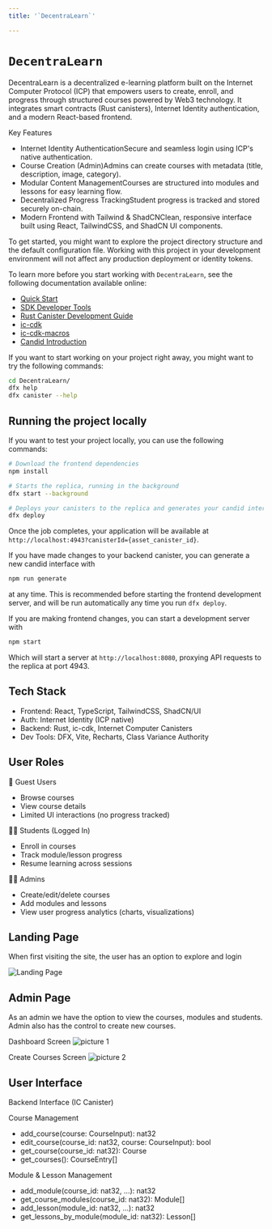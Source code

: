 ```yaml
---
title: '`DecentraLearn`'

---
```


# `DecentraLearn`

DecentraLearn is a decentralized e-learning platform built on the Internet Computer Protocol (ICP) that empowers users to create, enroll, and progress through structured courses powered by Web3 technology. It integrates smart contracts (Rust canisters), Internet Identity authentication, and a modern React-based frontend.

Key Features

* Internet Identity AuthenticationSecure and seamless login using ICP's native authentication.
* Course Creation (Admin)Admins can create courses with metadata (title, description, image, category).
* Modular Content ManagementCourses are structured into modules and lessons for easy learning flow.
* Decentralized Progress TrackingStudent progress is tracked and stored securely on-chain.
* Modern Frontend with Tailwind & ShadCNClean, responsive interface built using React, TailwindCSS, and ShadCN UI components.

To get started, you might want to explore the project directory structure and the default configuration file. Working with this project in your development environment will not affect any production deployment or identity tokens.

To learn more before you start working with `DecentraLearn`, see the following documentation available online:

- [Quick Start](https://internetcomputer.org/docs/current/developer-docs/setup/deploy-locally)
- [SDK Developer Tools](https://internetcomputer.org/docs/current/developer-docs/setup/install)
- [Rust Canister Development Guide](https://internetcomputer.org/docs/current/developer-docs/backend/rust/)
- [ic-cdk](https://docs.rs/ic-cdk)
- [ic-cdk-macros](https://docs.rs/ic-cdk-macros)
- [Candid Introduction](https://internetcomputer.org/docs/current/developer-docs/backend/candid/)

If you want to start working on your project right away, you might want to try the following commands:

```bash
cd DecentraLearn/
dfx help
dfx canister --help
```

## Running the project locally

If you want to test your project locally, you can use the following commands:

```bash
# Download the frontend dependencies
npm install

# Starts the replica, running in the background
dfx start --background

# Deploys your canisters to the replica and generates your candid interface
dfx deploy
```

Once the job completes, your application will be available at `http://localhost:4943?canisterId={asset_canister_id}`.

If you have made changes to your backend canister, you can generate a new candid interface with

```bash
npm run generate
```

at any time. This is recommended before starting the frontend development server, and will be run automatically any time you run `dfx deploy`.

If you are making frontend changes, you can start a development server with

```bash
npm start
```

Which will start a server at `http://localhost:8080`, proxying API requests to the replica at port 4943.

## Tech Stack

* Frontend: React, TypeScript, TailwindCSS, ShadCN/UI
* Auth: Internet Identity (ICP native)
* Backend: Rust, ic-cdk, Internet Computer Canisters
* Dev Tools: DFX, Vite, Recharts, Class Variance Authority

## User Roles

👥 Guest Users

* Browse courses
* View course details
* Limited UI interactions (no progress tracked)

👨‍🎓 Students (Logged In)

* Enroll in courses
* Track module/lesson progress
* Resume learning across sessions

👨‍💼 Admins

* Create/edit/delete courses
* Add modules and lessons
* View user progress analytics (charts, visualizations)

## Landing Page

When first visiting the site, the user has an option to explore and login

![Landing Page](https://i.imgur.com/W9L3J2N.png)  

## Admin Page

As an admin we have the option to view the courses, modules and students. Admin also has the control to create new courses.

Dashboard Screen
![picture 1](https://i.imgur.com/kVBaIMG.png)  

Create Courses Screen
![picture 2](https://i.imgur.com/2ybVoRy.png)  

## User Interface



Backend Interface (IC Canister)

Course Management
- add_course(course: CourseInput): nat32
- edit_course(course_id: nat32, course: CourseInput): bool
- get_course(course_id: nat32): Course
- get_courses(): CourseEntry[]

Module & Lesson Management
- add_module(course_id: nat32, ...): nat32
- get_course_modules(course_id: nat32): Module[]
- add_lesson(module_id: nat32, ...): nat32
- get_lessons_by_module(module_id: nat32): Lesson[]